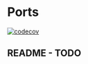 # Ports
[![codecov](https://codecov.io/gh/jack-hughes/ports/branch/main/graph/badge.svg?token=SCHIWMXR8K)](https://codecov.io/gh/jack-hughes/ports)


## README - TODO